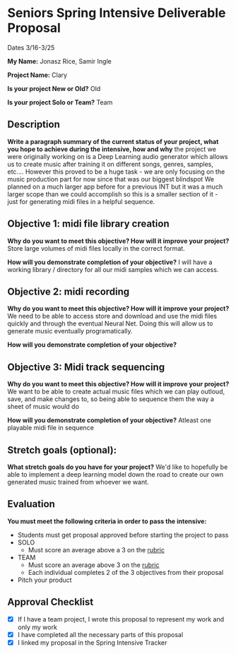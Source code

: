 # Seniors Spring Intensive Deliverable Proposal 

Dates 3/16-3/25

**My Name:** Jonasz Rice, Samir Ingle

**Project Name:** Clary

**Is your project New or Old?** Old

**Is your project Solo or Team?** Team


## Description

**Write a paragraph summary of the current status of your project, what you hope to achieve during the intensive, how and why**
the project we were originally working on is a Deep Learning audio generator which allows us to create music after training it on different songs, genres, samples, etc.... However this proved to be a huge task - we are only focusing on the music production part for now since that was our biggest blindspot
We planned on a much larger app before for a previous INT but it was a much larger scope than we could accomplish so 
this is a smaller section of it - just for generating midi files in a helpful sequence. 

## Objective 1: midi file library creation

**Why do you want to meet this objective? How will it improve your project?** 
Store large volumes of midi files locally in the correct format. 

**How will you demonstrate completion of your objective?** 
I will have a working library / directory for all our midi samples which we can access. 

## Objective 2: midi recording
**Why do you want to meet this objective? How will it improve your project?** 
We need to be able to access store and download and use the midi files quickly and through the eventual Neural Net. Doing this will
allow us to generate music eventually programatically. 

**How will you demonstrate completion of your objective?** 

## Objective 3: Midi track sequencing
**Why do you want to meet this objective? How will it improve your project?** 
We want to be able to create actual music files which we can play outloud, save,
and make changes to, so being able to sequence them the way a sheet of music would do 

**How will you demonstrate completion of your objective?** 
Atleast one playable midi file in sequence

## Stretch goals (optional):

**What stretch goals do you have for your project?**
We'd like to hopefully be able to implement a deep learning model down the road to
create our own generated music trained from whoever we want. 

## Evaluation

**You must meet the following criteria in order to pass the intensive:**

- Students must get proposal approved before starting the project to pass
- SOLO
    - Must score an average above a 3 on the [rubric]
- TEAM
    - Must score an average above 3 on the [rubric]
    - Each individual completes 2 of the 3 objectives from their proposal
- Pitch your product


[rubric]:https://docs.google.com/document/d/1IOQDmohLBEBT-hyr-2vgw1mbZUNsq3fHxVfH0oRmVt0/edit



## Approval Checklist
- [x] If I have a team project, I wrote this proposal to represent my work and only my work
- [x] I have completed all the necessary parts of this proposal
- [x] I linked my proposal in the Spring Intensive Tracker
